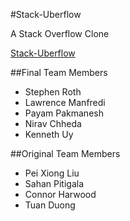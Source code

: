 #Stack-Uberflow

A Stack Overflow Clone

[Stack-Uberflow](http://vast-garden-9365.herokuapp.com/)

##Final Team Members

- Stephen Roth
- Lawrence Manfredi
- Payam Pakmanesh
- Nirav Chheda
- Kenneth Uy



##Original Team Members

- Pei Xiong Liu
- Sahan Pitigala
- Connor Harwood
- Tuan Duong

